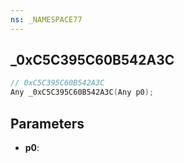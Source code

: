 ```yaml
---
ns: _NAMESPACE77
---
```

## _0xC5C395C60B542A3C

```c
// 0xC5C395C60B542A3C
Any _0xC5C395C60B542A3C(Any p0);
```

## Parameters
* **p0**:
